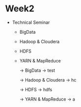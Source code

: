 # Week2

* Technical Seminar
  * BigData
  * Hadoop & Cloudera
  * HDFS
  * YARN & MapReduce

    -> BigData
        -> test

    -> Hadoop & Cloudera
        -> hc

    -> HDFS
        -> hdfs

    -> YARN & MapReduce
        -> a